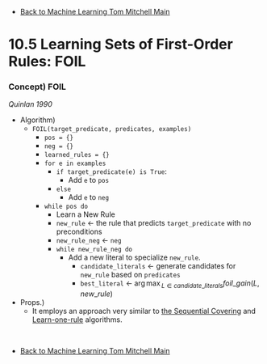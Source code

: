 * [Back to Machine Learning Tom Mitchell Main](../../main.md)

# 10.5 Learning Sets of First-Order Rules: FOIL

### Concept) FOIL
*Quinlan 1990*
- Algorithm)
  - ```FOIL(target_predicate, predicates, examples)```
    - ```pos = {}```
    - ```neg = {}```
    - ```learned_rules = {}```
    - ```for e in examples```
      - ```if target_predicate(e) is True```:
        - Add ```e``` to ```pos```
      - ```else```
        - Add ```e``` to ```neg```
    - ```while pos do```
      - Learn a New Rule
      - ```new_rule``` $\leftarrow$ the rule that predicts ```target_predicate``` with no preconditions
      - ```new_rule_neg``` $\leftarrow$ ```neg```
      - ```while new_rule_neg do```
        - Add a new literal to specialize ```new_rule```.
          - ```candidate_literals``` $\leftarrow$ generate candidates for ```new_rule``` based on ```predicates```
          - ```best_literal``` $`\displaystyle\leftarrow \; {\arg\max}_{L\in candidate\_ literals}foil \_ gain(L, new\_ rule)`$ 
- Props.)
  - It employs an approach very similar to [the Sequential Covering](../02/note.md#concept-sequential-covering-algorithms) and [Learn-one-rule](../02/note.md#concept-learn-one-rule) algorithms.




<br>

* [Back to Machine Learning Tom Mitchell Main](../../main.md)